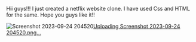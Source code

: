 Hii guys!!!
I just created a netflix website clone. I have used Css and HTML for the same. 
Hope you guys like it!!

![Screenshot 2023-09-24 204520](https://github.com/blueloser16/netflix-clone/assets/145915953/185ad48e-feab-41e6-a6c0-bbf074a9022e)[Uploading Screenshot 2023-09-24 204520.png…]()
